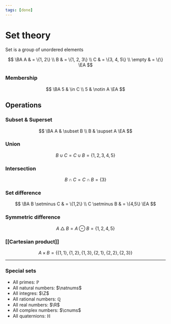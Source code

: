 ```yaml
---
tags: [done]
---
```


# Set theory

Set is a group of unordered elements

$$
\BA
	A & = \{1, 2\} \\
	B & = \{1, 2, 3\} \\
	C & = \{3, 4, 5\} \\
	\empty & = \{\}
\EA
$$

### Membership

$$
\BA
	5 & \in C \\
	5 & \notin A
\EA
$$

## Operations

### Subset & Superset

$$
\BA
	A & \subset B \\
	B & \supset A
\EA
$$

### Union

$$
	B \cup C = C \cup B = \{1,2,3,4,5\}
$$

### Intersection

$$
	B \cap C = C \cap B = \{3\}
$$

### Set difference

$$
\BA
	B \setminus C & = \{1,2\} \\
	C \setminus B & = \{4,5\}
\EA
$$

### Symmetric difference

$$
A \bigtriangleup B = A \ominus B = \{1,2,4,5\}
$$

### [[Cartesian product]]

$$
	A \times B = \{
		\{1, 1\},
		\{1, 2\},
		\{1, 3\},
		\{2, 1\},
		\{2, 2\},
		\{2, 3\}
	\}
$$

---

### Special sets

- All primes: $ℙ$
- All natural numbers: $\natnums$
- All integres: $\Z$
- All rational numbers: $ℚ$
- All real numbers: $\R$
- All complex numbers: $\cnums$
- All quaternions: $ℍ$
